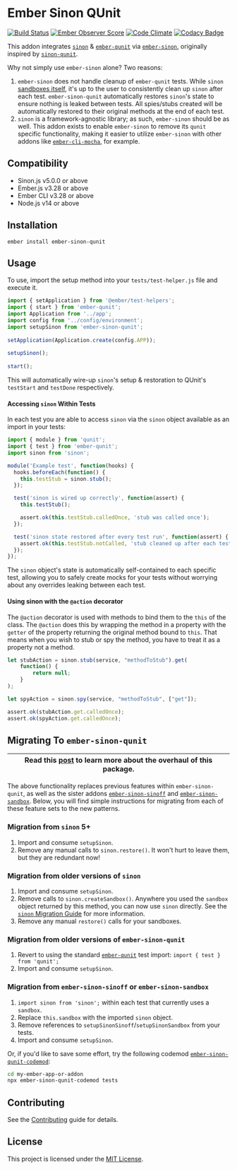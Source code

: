 # Ember Sinon QUnit

[![Build Status](https://travis-ci.org/elwayman02/ember-sinon-qunit.svg?branch=master)](https://travis-ci.org/elwayman02/ember-sinon-qunit)
[![Ember Observer Score](http://emberobserver.com/badges/ember-sinon-qunit.svg)](http://emberobserver.com/addons/ember-sinon-qunit)
[![Code Climate](https://codeclimate.com/github/elwayman02/ember-sinon-qunit/badges/gpa.svg)](https://codeclimate.com/github/elwayman02/ember-sinon-qunit)
[![Codacy Badge](https://api.codacy.com/project/badge/8c6fbb028801423fbd4b1bfe17c9b1a0)](https://www.codacy.com/app/hawker-jordan/ember-sinon-qunit)

This addon integrates [`sinon`](http://jhawk.co/sinonjs) & [`ember-qunit`](http://jhawk.co/ember-qunit) 
via [`ember-sinon`](http://jhawk.co/ember-sinon), originally inspired by [`sinon-qunit`](http://jhawk.co/sinon-qunit).

Why not simply use `ember-sinon` alone? Two reasons:

1. `ember-sinon` does not handle cleanup of `ember-qunit` tests. While `sinon` 
[sandboxes itself](https://sinonjs.org/guides/migrating-to-5.0), it's up to the user to 
consistently clean up `sinon` after each test. `ember-sinon-qunit` automatically 
restores `sinon`'s state to ensure nothing is leaked between tests. All spies/stubs created
will be automatically restored to their original methods at the end of each test.
2. `sinon` is a framework-agnostic library; as such, `ember-sinon` should be as well. This addon exists to enable
`ember-sinon` to remove its `qunit` specific functionality, making it easier to utilize `ember-sinon` 
with other addons like [`ember-cli-mocha`](http://jhawk.co/ember-cli-mocha), for example.


## Compatibility

* Sinon.js v5.0.0 or above
* Ember.js v3.28 or above
* Ember CLI v3.28 or above
* Node.js v14 or above


## Installation

```
ember install ember-sinon-qunit
```


## Usage

To use, import the setup method into your `tests/test-helper.js` file and execute it.

```js
import { setApplication } from '@ember/test-helpers'; 
import { start } from 'ember-qunit'; 
import Application from '../app'; 
import config from '../config/environment'; 
import setupSinon from 'ember-sinon-qunit';
 
setApplication(Application.create(config.APP)); 
 
setupSinon();
 
start(); 
```

This will automatically wire-up `sinon`'s setup & restoration to QUnit's `testStart` and `testDone` respectively.

#### Accessing `sinon` Within Tests

In each test you are able to access `sinon` via the `sinon` object available as an import in your tests:

```js
import { module } from 'qunit';
import { test } from 'ember-qunit';
import sinon from 'sinon';

module('Example test', function(hooks) {
  hooks.beforeEach(function() {
    this.testStub = sinon.stub();
  });

  test('sinon is wired up correctly', function(assert) {
    this.testStub();

    assert.ok(this.testStub.calledOnce, 'stub was called once');
  });

  test('sinon state restored after every test run', function(assert) {
    assert.ok(this.testStub.notCalled, 'stub cleaned up after each test run');
  });
});
```

The `sinon` object's state is automatically self-contained to each specific test, allowing you to 
safely create mocks for your tests without worrying about any overrides leaking between each test.

#### Using sinon with the `@action` decorator

The `@action` decorator is used with methods to bind them to the `this` of the class. The `@action`
does this by wrapping the method in a property with the `getter` of the property returning the
original method bound to `this`. That means when you wish to stub or spy the method, you have to treat it as a
property not a method.

```js
let stubAction = sinon.stub(service, "methodToStub").get(
    function() { 
        return null; 
    }
);

let spyAction = sinon.spy(service, "methodToStub", ["get"]);

assert.ok(stubAction.get.calledOnce);
assert.ok(spyAction.get.calledOnce);
```

Migrating To `ember-sinon-qunit`
------------------------------------------------------------------------------

| Read this [post](https://www.jordanhawker.com/p/187541610821) to learn more about the overhaul of this package. |
| --- |

The above functionality replaces previous features within `ember-sinon-qunit`, 
as well as the sister addons [`ember-sinon-sinoff`](https://github.com/scalvert/ember-sinon-sinoff) 
and [`ember-sinon-sandbox`](https://github.com/scalvert/ember-sinon-sandbox). 
Below, you will find simple instructions for migrating from each of these feature sets to the new patterns.

### Migration from `sinon` 5+

1. Import and consume `setupSinon`.
1. Remove any manual calls to `sinon.restore()`. It won't hurt to leave them, but they are redundant now!

### Migration from older versions of `sinon`

1. Import and consume `setupSinon`.
1. Remove calls to `sinon.createSandbox()`. Anywhere you used the `sandbox` object returned by this method, 
you can now use `sinon` directly. See the [`sinon` Migration Guide](https://sinonjs.org/guides/migrating-to-5.0) 
for more information.
1. Remove any manual `restore()` calls for your sandboxes.

### Migration from older versions of `ember-sinon-qunit`

1. Revert to using the standard [`ember-qunit`](https://github.com/emberjs/ember-qunit) test import: 
`import { test } from 'qunit';`
1. Import and consume `setupSinon`.

### Migration from `ember-sinon-sinoff` or `ember-sinon-sandbox`

1. `import sinon from 'sinon';` within each test that currently uses a `sandbox`.
1. Replace `this.sandbox` with the imported `sinon` object.
1. Remove references to `setupSinonSinoff`/`setupSinonSandbox` from your tests.
1. Import and consume `setupSinon`.

Or, if you'd like to save some effort, try the following codemod [`ember-sinon-qunit-codemod`](https://github.com/sunwrobert/ember-sinon-qunit-codemod): 

```bash
cd my-ember-app-or-addon
npx ember-sinon-qunit-codemod tests
```

## Contributing

See the [Contributing](CONTRIBUTING.md) guide for details.


## License

This project is licensed under the [MIT License](LICENSE.md).
